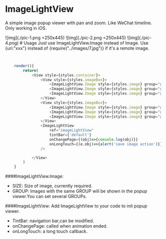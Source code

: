 # ImageLightView
A simple image popup viewer with pan and zoom. Like WeChat timeline. Only working in iOS.
<p>
![img](./pic-1.png =250x445)
![img](./pic-2.png =250x445)
![img](./pic-4.png)
# Usage
Just use ImageLightView.Image instead of Image. Use {uri:"xxx"} instead of {require("../images/7.jpg")} if it's a remote image.
<p>
 
```javascript


	render(){
        return(
            <View style={styles.container}>
                <View style={styles.imageBox}>
                    <ImageLightView.Image style={styles.image} group="group1" size={{width:960,height:640}} source={require("../images/1.jpg")} />
                    <ImageLightView.Image style={styles.image} group="group1" size={{width:1200,height:2241}} source={require("../images/2.jpg")} />
                    <ImageLightView.Image style={styles.image} group="group1" size={{width:960,height:600}} source={require("../images/3.jpg")} />
                </View>
                <View style={styles.imageBox}>
                    <ImageLightView.Image style={styles.image} group="group2" size={{width:640,height:1136}} source={require("../images/7.jpg")} />
                    <ImageLightView.Image style={styles.image} group="group2" size={{width:800,height:800}} source={require("../images/8.jpg")} />
                    <ImageLightView.Image style={styles.image} group="group2" size={{width:640,height:1136}} source={require("../images/9.jpg")} />
                </View>
                <ImageLightView
                    ref="imageLightView"
                    tintBar={'default'}
                    onChangePage={(obj)=>{console.log(obj)}}
                    onLongTouch={(e,obj)=>{alert('save image action')}}
                />

            </View>
        )
    }

```

####ImageLightView.Image:
 
 * SIZE: Size of image, currently required.
 * GROUP: Images with the same GROUP will be shown in the popup viewer.You can set several GROUPs.
 
####ImageLightView:
Add ImageLightView to your code to init popup viewer.
 
 * TintBar: navigation bar,can be modified.
 * onChangePage: called when animation ended.
 * onLongTouch: a long touch callback.
